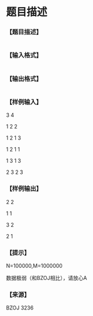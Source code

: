 # 题目描述


<h3>
【题目描述】
</h3>
<p>
<img alt="" src="/upload/image/20141123/20141123102833_60938.jpg"/> 
</p>
<h3>
【输入格式】
</h3>
<p>
<img alt="" src="/upload/image/20141123/20141123102840_44771.jpg"/> 
</p>
<h3>
【输出格式】
</h3>
<p>
<img alt="" src="/upload/image/20141123/20141123102845_74535.jpg"/> 
</p>
<h3>
【样例输入】
</h3>
<p>
3 4
</p>
<p>
1 2 2
</p>
<p>
1 2 1 3
</p>
<p>
1 2 1 1
</p>
<p>
1 3 1 3
</p>
<p>
2 3 2 3
</p>
<h3>
【样例输出】
</h3>
<p>
2 2
</p>
<p>
1 1
</p>
<p>
3 2
</p>
<p>
2 1
</p>
<h3>
【提示】
</h3>
<p>
N=100000,M=1000000
</p>
<p>
数据极弱（和BZOJ相比），请放心A
</p>
<h3>
【来源】
</h3>
<p>
BZOJ 3236
</p>
